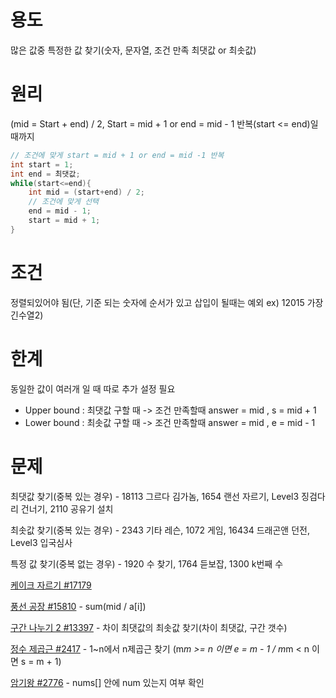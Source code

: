 
# 용도 

많은 값중 특정한 값 찾기(숫자, 문자열, 조건 만족 최댓값 or 최솟값)



# 원리 

(mid = Start + end) / 2, Start = mid + 1 or end = mid - 1 반복(start <= end)일 때까지 

```java
// 조건에 맞게 start = mid + 1 or end = mid -1 반복
int start = 1;
int end = 최댓값;
while(start<=end){
    int mid = (start+end) / 2;
    // 조건에 맞게 선택
    end = mid - 1;
    start = mid + 1;
}
```



# 조건 

정렬되있어야 됨(단, 기준 되는 숫자에 순서가 있고 삽입이 될때는 예외 ex) 12015 가장긴수열2) 



# 한계  

동일한 값이 여러개 일 때 따로 추가 설정 필요

* Upper bound : 최댓값 구할 때 -> 조건 만족할때  answer = mid , s = mid + 1
* Lower bound : 최솟값 구할 때 -> 조건 만족할때  answer = mid , e = mid - 1 



# 문제

최댓값 찾기(중복 있는 경우) - 18113 그르다 김가놈, 1654 랜선 자르기, Level3 징검다리 건너기, 2110 공유기 설치

최솟값 찾기(중복 있는 경우) - 2343 기타 레슨, 1072 게임, 16434 드래곤앤 던전, Level3 입국심사

특정 값 찾기(중복 없는 경우) - 1920 수 찾기, 1764 듣보잡, 1300 k번째 수

[케이크 자르기 #17179](https://www.acmicpc.net/problem/17179) 

[풍선 공장 #15810](https://www.acmicpc.net/problem/15810) - sum(mid / a[i]) 

[구간 나누기 2 #13397](https://www.acmicpc.net/problem/13397) - 차이 최댓값의 최솟값 찾기(차이 최댓값, 구간 갯수)

[정수 제곱근 #2417](https://www.acmicpc.net/problem/2417) - 1~n에서 n제곱근 찾기 (m*m >= n 이면 e = m - 1  /  m*m < n 이면 s = m + 1)

[암기왕 #2776](https://www.acmicpc.net/problem/2776) - nums[] 안에 num 있는지 여부 확인
